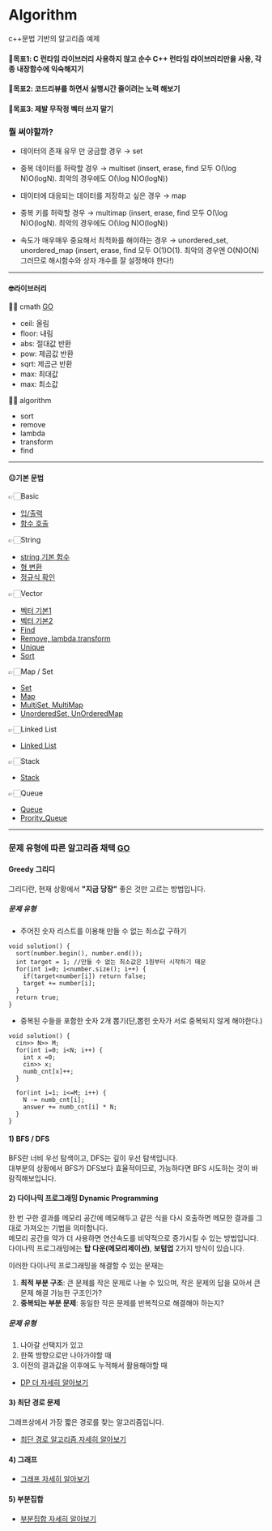 # Algorithm
c++문법 기반의 알고리즘 예제

#### 📌목표1: C 런타임 라이브러리 사용하지 않고 순수 C++ 런타임 라이브러리만을 사용, 각종 내장함수에 익숙해지기
#### 📌목표2: 코드리뷰를 하면서 실행시간 줄이려는 노력 해보기
#### 📌목표3: 제발 무작정 벡터 쓰지 말기

### 뭘 써야할까?

- 데이터의 존재 유무 만 궁금할 경우 → set

- 중복 데이터를 허락할 경우 → multiset (insert, erase, find 모두 O(\log N)O(logN). 최악의 경우에도 O(\log N)O(logN))

- 데이터에 대응되는 데이터를 저장하고 싶은 경우 → map

- 중복 키를 허락할 경우 → multimap (insert, erase, find 모두 O(\log N)O(logN). 최악의 경우에도 O(\log N)O(logN))

- 속도가 매우매우 중요해서 최적화를 해야하는 경우 → unordered_set, unordered_map (insert, erase, find 모두 O(1)O(1). 최악의 경우엔 O(N)O(N) 그러므로 해시함수와 상자 개수를 잘 설정해야 한다!)

<hr/>

#### 🤓라이브러리

✍🏻 cmath <a href="https://github.com/Choyoonyoung98/Algorithm/blob/master/Grammar/cmath/cmath/main.cpp">GO</a>
  - ceil: 올림
  - floor: 내림
  - abs: 절대값 반환
  - pow: 제곱값 반환
  - sqrt: 제곱근 반환
  - max: 최대값
  - max: 최소값
  
✍🏻 algorithm
  - sort
  - remove
  - lambda
  - transform
  - find
  
<hr/>

#### 😐기본 문법

👉🏻Basic
- <a href="https://github.com/Choyoonyoung98/Algorithm/blob/master/Grammar/Input_Output/Input_Output/main.cpp">입/출력</a>
- <a href="https://github.com/Choyoonyoung98/Algorithm/blob/master/Grammar/Function_Call/Function_Call/main.cpp">함수 호출<a>
  
👉🏻String
- <a href="https://github.com/Choyoonyoung98/Algorithm/blob/master/Grammar/String_Chars/String_Chars/main.cpp">string 기본 함수</a>
- <a href="https://github.com/Choyoonyoung98/Algorithm/blob/master/Grammar/Type/Type/main.cpp">형 변환</a>
- <a href="https://github.com/Choyoonyoung98/Algorithm/blob/master/Grammar/ExpressionCheck/ExpressionCheck/main.cpp">정규식 확인</a>

👉🏻Vector
- <a href="https://github.com/Choyoonyoung98/Algorithm/blob/master/Grammar/Vector_1/Vector_1/main.cpp">벡터 기본1</a>
- <a href="https://github.com/Choyoonyoung98/Algorithm/blob/master/Grammar/Vector_2/Vector_2/main.cpp">벡터 기본2</a>
- <a href="https://github.com/Choyoonyoung98/Algorithm/blob/master/Grammar/Find/Find/main.cpp">Find</a>
- <a href="https://github.com/Choyoonyoung98/Algorithm/blob/master/Grammar/Remove/Remove/main.cpp">Remove, lambda,transform</a>
- <a href="https://github.com/Choyoonyoung98/Algorithm/blob/master/Grammar/Unique/Unique/main.cpp"> Unique</a>
- <a href="https://github.com/Choyoonyoung98/Algorithm/blob/master/Grammar/Sort/Sort/main.cpp">Sort</a>

👉🏻Map / Set
- <a href="https://github.com/Choyoonyoung98/Algorithm/blob/master/Grammar/Set/Set/main.cpp">Set</a>
- <a href="https://github.com/Choyoonyoung98/Algorithm/blob/master/Grammar/Map/Map/main.cpp">Map</a>
- <a href="https://github.com/Choyoonyoung98/Algorithm/blob/master/Grammar/MultiSet_Map/MultiSet_Map/main.cpp">MultiSet, MultiMap</a>
- <a href="https://github.com/Choyoonyoung98/Algorithm/blob/master/Grammar/UnorderedMap_Set/UnorderedMap_Set/main.cpp"> UnorderedSet, UnOrderedMap</a>

👉🏻Linked List
- <a href="https://github.com/Choyoonyoung98/Algorithm/blob/master/Grammar/LinkedList/LinkedList/main.cpp">Linked List</a>

👉🏻Stack
- <a href="https://github.com/Choyoonyoung98/Algorithm/blob/master/Grammar/Stack/Stack/main.cpp">Stack</a>

👉🏻Queue
- <a href="https://github.com/Choyoonyoung98/Algorithm/blob/master/Grammar/Queue/Queue/main.cpp">Queue</a>
- <a href="https://github.com/Choyoonyoung98/Algorithm/blob/master/Grammar/Priority_Queue/Priority_Queue/main.cpp">Prority_Queue</a>

<hr/>

### 문제 유형에 따른 알고리즘 채택 [GO](/theory/Algorithm_Kinds.md)  
#### Greedy 그리디
그리디란, 현재 상황에서 **"지금  당장"** 좋은 것만 고르는 방법입니다.  

##### 문제 유형
- 주어진 숫자 리스트를 이용해 만들 수 없는 최소값 구하기
```
void solution() {
  sort(number.begin(), number.end());
  int target = 1; //만들 수 없는 최소값은 1원부터 시작하기 때문
  for(int i=0; i<number.size(); i++) {
    if(target<number[i]) return false;
    target += number[i];
  }
  return true;
}
```

- 중복된 수들을 포함한 숫자 2개 뽑기(단,뽑힌 숫자가 서로 중복되지 않게 해야한다.)
```
void solution() {
  cin>> N>> M;
  for(int i=0; i<N; i++) {
    int x =0;
    cin>> x;
    numb_cnt[x]++;
  }
  
  for(int i=1; i<=M; i++) {
    N -= numb_cnt[i];
    answer += numb_cnt[i] * N;
  }
}
```

#### 1) BFS / DFS
BFS란 너비 우선 탐색이고, DFS는 깊이 우선 탐색입니다.  
대부분의 상황에서 BFS가 DFS보다 효율적이므로, 가능하다면 BFS 시도하는 것이 바람직해보입니다.  

#### 2) 다이나믹 프로그래밍 Dynamic Programming
한 번 구한 결과를 메모리 공간에 메모해두고 같은 식을 다시 호출하면 메모한 결과를 그대로 가져오는 기법을 의미합니다.  
메모리 공간을 약가 더 사용하면 연산속도를 비약적으로 증가시킬 수 있는 방법입니다. 다이나믹 프로그래밍에는 **탑 다운(메모리제이션)**, **보텀업** 2가지 방식이 있습니다.  

이러한 다이나믹 프로그래밍을 해결할 수 있는 문재는  
1) **최적 부분 구조**: 큰 문제를 작은 문제로 나눌 수 있으며, 작은 문제의 답을 모아서 큰 문제 해결 가능한 구조인가?
2) **중복되는 부분 문제**: 동일한 작은 문제를 반복적으로 해결해야 하는지?

##### 문제 유형
1) 나아갈 선택지가 있고
2) 한쪽 방향으로만 나아가야할 때
3) 이전의 결과값을 이후에도 누적해서 활용해야할 때  
- [DP 더 자세히 알아보기](/Theory/DP.md)

#### 3) 최단 경로 문제
그래프상에서 가장 짧은 경로를 찾는 알고리즘입니다.  
- [최단 경로 알고리즘 자세히 알아보기](/Theory/ShortestPathProblem.md)  

#### 4) 그래프  
- [그래프 자세히 알아보기](/Theory/Graph.md)  

#### 5) 부분집합
- [부분집합 자세히 알아보기](/Theory/Subsest.md)

